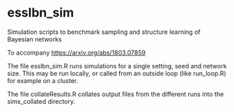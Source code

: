 # esslbn_sim
Simulation scripts to benchmark sampling and structure learning of Bayesian networks

To accompany https://arxiv.org/abs/1803.07859

The file esslbn_sim.R runs simulations for a single setting, seed and network size. This may be run locally, or called from an outside loop (like run_loop.R) for example on a cluster.

The file collateResults.R collates output files from the different runs into the sims_collated directory.
